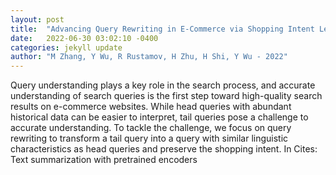 ```yaml
---
layout: post
title:  "Advancing Query Rewriting in E-Commerce via Shopping Intent Learning"
date:   2022-06-30 03:02:10 -0400
categories: jekyll update
author: "M Zhang, Y Wu, R Rustamov, H Zhu, H Shi, Y Wu - 2022"
---
```

Query understanding plays a key role in the search process, and accurate understanding of search queries is the first step toward high-quality search results on e-commerce websites. While head queries with abundant historical data can be easier to interpret, tail queries pose a challenge to accurate understanding. To tackle the challenge, we focus on query rewriting to transform a tail query into a query with similar linguistic characteristics as head queries and preserve the shopping intent. In  Cites: Text summarization with pretrained encoders